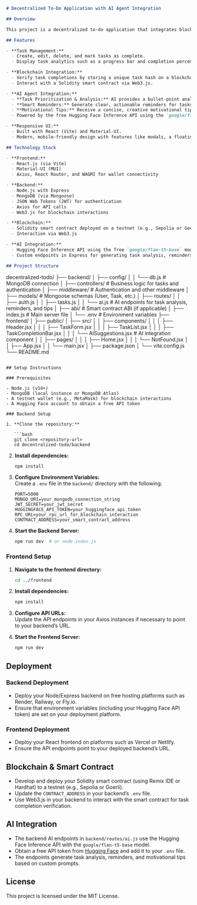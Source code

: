 ```markdown
# Decentralized To-Do Application with AI Agent Integration

## Overview

This project is a decentralized to-do application that integrates blockchain technology and an AI agent to enhance task management. Users can manage their tasks securely, verify task completions on-chain, and receive AI-driven task prioritization, reminders, and motivational tips.

## Features

- **Task Management:**  
  - Create, edit, delete, and mark tasks as complete.
  - Display task analytics such as a progress bar and completion percentage.

- **Blockchain Integration:**  
  - Verify task completions by storing a unique task hash on a blockchain (testnet).
  - Interact with a Solidity smart contract via Web3.js.

- **AI Agent Integration:**  
  - **Task Prioritization & Analysis:** AI provides a bullet-point analysis for each task with assigned priorities (High, Medium, Low, or Overdue) and actionable recommendations.
  - **Smart Reminders:** Generate clear, actionable reminders for tasks that are overdue or due soon.
  - **Motivational Tips:** Receive a concise, creative motivational tip to boost productivity.
  - Powered by the free Hugging Face Inference API using the `google/flan-t5-base` model.

- **Responsive UI:**  
  - Built with React (Vite) and Material-UI.
  - Modern, mobile-friendly design with features like modals, a floating AI suggestion panel, and a task completion bar.

## Technology Stack

- **Frontend:**  
  - React.js (via Vite)
  - Material-UI (MUI)
  - Axios, React Router, and WAGMI for wallet connectivity

- **Backend:**  
  - Node.js with Express
  - MongoDB (via Mongoose)
  - JSON Web Tokens (JWT) for authentication
  - Axios for API calls
  - Web3.js for blockchain interactions

- **Blockchain:**  
  - Solidity smart contract deployed on a testnet (e.g., Sepolia or Goerli)
  - Interaction via Web3.js

- **AI Integration:**  
  - Hugging Face Inference API using the free `google/flan-t5-base` model
  - Custom endpoints in Express for generating task analysis, reminders, and motivational tips

## Project Structure

```
decentralized-todo/
├── backend/
│   ├── config/
│   │   └── db.js             # MongoDB connection
│   ├── controllers/          # Business logic for tasks and authentication
│   ├── middleware/           # Authentication and other middleware
│   ├── models/               # Mongoose schemas (User, Task, etc.)
│   ├── routes/
│   │   ├── auth.js
│   │   ├── tasks.js
│   │   └── ai.js             # AI endpoints for task analysis, reminders, and tips
│   ├── abi/                  # Smart contract ABI (if applicable)
│   ├── index.js              # Main server file
│   └── .env                  # Environment variables
├── frontend/
│   ├── public/
│   ├── src/
│   │   ├── components/
│   │   │   ├── Header.jsx
│   │   │   ├── TaskForm.jsx
│   │   │   ├── TaskList.jsx
│   │   │   ├── TaskCompletionBar.jsx
│   │   │   └── AISuggestions.jsx  # AI integration component
│   │   ├── pages/
│   │   │   ├── Home.jsx
│   │   │   └── NotFound.jsx
│   │   ├── App.jsx
│   │   └── main.jsx
│   ├── package.json
│   └── vite.config.js
└── README.md
```

## Setup Instructions

### Prerequisites

- Node.js (v14+)
- MongoDB (local instance or MongoDB Atlas)
- A testnet wallet (e.g., MetaMask) for blockchain interactions
- A Hugging Face account to obtain a free API token

### Backend Setup

1. **Clone the repository:**

   ```bash
   git clone <repository-url>
   cd decentralized-todo/backend
   ```

2. **Install dependencies:**

   ```bash
   npm install
   ```

3. **Configure Environment Variables:**  
   Create a `.env` file in the `backend/` directory with the following:

   ```env
   PORT=5000
   MONGO_URI=your_mongodb_connection_string
   JWT_SECRET=your_jwt_secret
   HUGGINGFACE_API_TOKEN=your_huggingface_api_token
   RPC_URL=your_rpc_url_for_blockchain_interaction
   CONTRACT_ADDRESS=your_smart_contract_address
   ```

4. **Start the Backend Server:**

   ```bash
   npm run dev  # or node index.js
   ```

### Frontend Setup

1. **Navigate to the frontend directory:**

   ```bash
   cd ../frontend
   ```

2. **Install dependencies:**

   ```bash
   npm install
   ```

3. **Configure API URLs:**  
   Update the API endpoints in your Axios instances if necessary to point to your backend’s URL.

4. **Start the Frontend Server:**

   ```bash
   npm run dev
   ```

## Deployment

### Backend Deployment

- Deploy your Node/Express backend on free hosting platforms such as Render, Railway, or Fly.io.
- Ensure that environment variables (including your Hugging Face API token) are set on your deployment platform.

### Frontend Deployment

- Deploy your React frontend on platforms such as Vercel or Netlify.
- Ensure the API endpoints point to your deployed backend’s URL.

## Blockchain & Smart Contract

- Develop and deploy your Solidity smart contract (using Remix IDE or Hardhat) to a testnet (e.g., Sepolia or Goerli).
- Update the `CONTRACT_ADDRESS` in your backend’s `.env` file.
- Use Web3.js in your backend to interact with the smart contract for task completion verification.

## AI Integration

- The backend AI endpoints in `backend/routes/ai.js` use the Hugging Face Inference API with the `google/flan-t5-base` model.
- Obtain a free API token from [Hugging Face](https://huggingface.co) and add it to your `.env` file.
- The endpoints generate task analysis, reminders, and motivational tips based on custom prompts.

## License

This project is licensed under the MIT License.
```